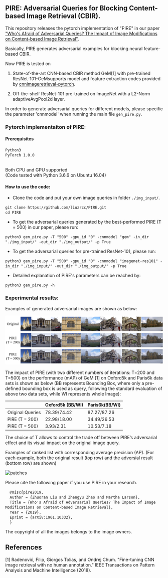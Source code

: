 ## PIRE: Adversarial Queries for Blocking Content-based Image Retrieval (CBIR).

This repository releases the pytorch implementation of "PIRE" in our paper ["Who's Afraid of Adversarial Queries? The Impact of Image Modifications on Content-based Image Retrieval"](https://arxiv.org/abs/1901.10332).

Basically, PIRE generates adversarial examples for blocking neural feature-based CBIR.

Now PIRE is tested on<br/>

1. State-of-the-art CNN-based CBIR method GeM[1] with pre-trained ResNet-101-GeMsupports model and feature extraction codes provided by [cnnimageretrieval-pytorch](https://github.com/filipradenovic/cnnimageretrieval-pytorch). 

2. Off-the-shelf ResNet-101 pre-trained on ImageNet with a L2-Norm adaptiveAvgPool2d layer.

In order to generate adversarial queries for different models, please specific the parameter 'cnnmodel' when running the main file ```gen_pire.py```.

### Pytorch implementaiton of PIRE:
#### Prerequisites
```
Python3
PyTorch 1.0.0
```
<br/>
Both CPU and GPU supported<br/>
(Code tested with Python 3.6.6 on Ubuntu 16.04)<br/>

#### How to use the code:

- Clone the code and put your own image queries in folder ```./img_input/```.<br/>

```
git clone https://github.com/liuzrcc/PIRE.git
cd PIRE
```


- To get the adversarial queries generated by the best-performed PIRE (T = 500) in our paper, please run:

```
python3 gen_pire.py -T "500" -gpu_id "0" -cnnmodel "gem" -in_dir "./img_input/" -out_dir "./img_output/" -p True
```


- To get the adversarial queries for pre-trained ResNet-101, please run:

```
python3 gen_pire.py -T "500" -gpu_id "0" -cnnmodel "imagenet-res101" -in_dir "./img_input/" -out_dir "./img_output/" -p True
```

- Detailed explanation of PIRE's parameters can be reached by:

```
python3 gen_pire.py -h
```

### Experimental results:
	
Examples of generated adversarial images are shown as below:

![patches](https://github.com/liuzrcc/PIRE/blob/master/examples/PIRE_exp_1.jpg)



The impact of PIRE (with two different numbers of iterations: T=200 and T=500) on the performance (mAP) of GeM [1] on Oxford5k and Paris6k data sets is shown as below (BB represents Bounding Box, where only a pre-defined bounding box is used as query, following the standard evaluation of above two data sets, while WI represents whole Image):



|                  | Oxford5k (BB/WI)                   | Paris6k(BB/WI)                     |
|------------------|-----------------------------|-----------------------------|
| Original Queries | 78.39/74.42                 | 87.27/87.26                 |
| PIRE (T = 200)   | 22.98/18.00                 | 34.49/26.53                 |
| PIRE (T = 500)   | 3.93/2.31                   | 10.53/7.18                  |



The choice of T allows to control the trade off between PIRE’s adversarial effect and its visual impact on the original image query.



Examples of ranked list with corresponding average precision (AP). (For each example, both the original result (top row) and the adversial result (bottom row) are shown)

![patches](https://github.com/liuzrcc/PIRE/blob/master/examples/PIRE_exp_2.jpg)





Please cite the following paper if you use PIRE in your research.

      @misc{pire2019,
      Author = {Zhuoran Liu and Zhengyu Zhao and Martha Larson},
      Title = {Who's Afraid of Adversarial Queries? The Impact of Image Modifications on Content-based Image Retrieval},
      Year = {2019},
      Eprint = {arXiv:1901.10332},
      }
      
The copyright of all the images belongs to the image owners.



## References
[1] Radenović, Filip, Giorgos Tolias, and Ondrej Chum. 
"Fine-tuning CNN image retrieval with no human annotation." IEEE Transactions on Pattern Analysis and Machine Intelligence (2018).
